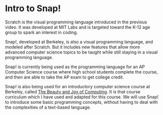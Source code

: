 # Intro to Snap!

Scratch is the visual programming language introduced in the previous video. It was developed at MIT Labs and is targeted toward the K-12 age group to spark an interest in coding.

Snap!, developed at Berkeley, is also a visual programming language, and modeled after Scratch. But it includes new features that allow more advanced computer science topics to be taught while still staying in a visual programming language.

Snap! is currently being used as the programming language for an AP Computer Science course where high school students complete the course, and then are able to take the AP exam to get college credit.

Snap! is also being used for an introductory computer science course at Berkeley, called [The Beauty and Joy of Computing](https://beautyjoy.github.io/bjc-r/course/cs10_sp21.html). It is that course curriculum which I have used and adapted for this course. We will use Snap! to introduce some basic programming concepts, without having to deal with the complexities of a text-based language.

